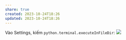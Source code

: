 ```yaml
---
share: true
created: 2023-10-24T18:26
updated: 2023-10-24T18:26
---
```

Vào Settings, kiếm `python.terminal.executeInFileDir`:
![](https://i.imgur.com/9JZzZRp.png)